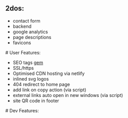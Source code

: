 ## 2dos:
- contact form
- backend
- google analytics
- page descriptions
- favicons

# User Features:

- SEO tags [gem](https://jekyll.github.io/jekyll-seo-tag)
- SSL/https
- Optimised CDN hosting via netlify
- inlined svg logos
- 404 redirect to home page
- add link on copy action (via script)
- external links auto open in new windows (via script)
- site QR code in footer

# Dev Features:

